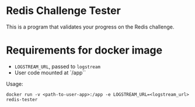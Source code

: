 # Redis Challenge Tester

This is a program that validates your progress on the Redis challenge.

# Requirements for docker image

- `LOGSTREAM_URL`, passed to `logstream`
- User code mounted at `/app``

Usage:

```
docker run -v <path-to-user-app>:/app -e LOGSTREAM_URL=<logstream_url> redis-tester
```
